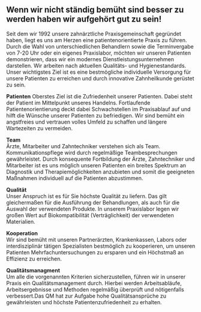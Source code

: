## Wenn wir nicht ständig bemüht sind besser zu werden haben wir aufgehört gut zu sein!
 
Seit dem wir 1992 unsere zahnärztliche Praxisgemeinschaft gegründet haben, liegt es uns am Herzen eine patientenorientierte Praxis zu führen. Durch die Wahl von unterschiedlichen Behandlern sowie die Terminvergabe von
7-20 Uhr oder ein eigenes Praxislabor, möchten wir unseren Patienten demonstrieren, dass wir ein modernes Dienstleistungsunternehmen darstellen.
Wir arbeiten nach aktuellen Qualitäts- und Hygienestandards. Unser wichtigstes Ziel ist es eine bestmögliche individuelle Versorgung für unsere Patienten zu erreichen und durch innovative Zahnheilkunde gerüstet zu sein.  
  
**Patienten**
Oberstes Ziel ist die Zufriedenheit unserer Patienten. Dabei steht der Patient im Mittelpunkt unseres Handelns. Fortlaufende Patientenorientierung deckt dabei Schwachstellen im Praxisablauf auf und hilft die Wünsche unserer Patienten zu befriedigen. Wir sind bemüht ein angstfreies und vertrauen volles Umfeld zu schaffen und längere Wartezeiten zu vermeiden.  
  
**Team**  
Ärzte, Mitarbeiter und Zahntechniker verstehen sich als Team. Kommunikationspflege wird durch regelmäßige Teambesprechungen gewährleistet. Durch konsequente Fortbildung der Ärzte, Zahntechniker und Mitarbeiter ist es uns möglich unseren Patienten ein breites Spektrum an Diagnostik und Therapiemöglichkeiten anzubieten und somit die geeigneten Maßnahmen individuell auf die Patienten abzustimmen.  
  
**Qualität**  
Unser Anspruch ist es für Sie höchste Qualität zu liefern. Das gilt gleichermaßen für die Ausführung der Behandlungen, als auch für die Auswahl der verwendeten Produkte. In unserem Praxislabor legen wir großen Wert auf Biokompatibilität (Verträglichkeit) der verwendeten Materialien.  
  
**Kooperation**  
Wir sind bemüht mit unseren Partnerärzten, Krankenkassen, Labors oder interdisziplinär tätigen Spezialisten bestmöglich zu kooperieren, um unseren Patienten Mehrfachuntersuchungen zu ersparen und ein Höchstmaß an Effizienz zu erreichen.  
  
**Qualitätsmanagment**  
Um alle die vorgenannten Kriterien sicherzustellen, führen wir in unserer Praxis ein Qualitätsmanagement durch. Hierbei werden Arbeitsabläufe, Arbeitsergebnisse und Methoden regelmäßig überprüft und nötigenfalls verbessert.Das QM hat zur Aufgabe hohe Qualitätsansprüche zu gewährleisten und höchste Patientenzufriedenheit zu erhalten.
